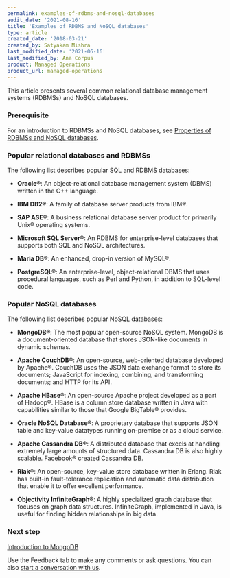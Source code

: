 ```yaml
---
permalink: examples-of-rdbms-and-nosql-databases
audit_date: '2021-08-16'
title: 'Examples of RDBMS and NoSQL databases'
type: article
created_date: '2018-03-21'
created_by: Satyakam Mishra
last_modified_date: '2021-06-16'
last_modified_by: Ana Corpus
product: Managed Operations
product_url: managed-operations
---
```


This article presents several common relational database management systems
(RDBMSs) and NoSQL databases.

### Prerequisite

For an introduction to RDBMSs and NoSQL databases, see
[Properties of RDBMSs and NoSQL databases](/support/how-to/properties-of-rdbmss-and-nosql-databases/).

### Popular relational databases and RDBMSs

The following list describes popular SQL and RDBMS databases:

- **Oracle&reg;**: An object-relational database management system (DBMS)
  written in the C++ language.

- **IBM DB2&reg;**: A family of database server products from IBM&reg;.

- **SAP ASE&reg;**: A business relational database server product for
  primarily Unix&reg; operating systems.

- **Microsoft SQL Server&reg;**: An RDBMS for enterprise-level databases that supports both
  SQL and NoSQL architectures.

- **Maria DB&reg;**: An enhanced, drop-in version of MySQL&reg;.

- **PostgreSQL&reg;**: An enterprise-level, object-relational DBMS that uses
  procedural languages, such as Perl and Python, in addition to SQL-level code.


### Popular NoSQL databases

The following list describes popular NoSQL databases:

- **MongoDB&reg;**: The most popular open-source NoSQL system. MongoDB is a
  document-oriented database that stores JSON-like documents in dynamic
  schemas.

- **Apache CouchDB&reg;**: An open-source, web-oriented database developed by Apache&reg;.
  CouchDB uses the JSON data exchange format to store its documents;
  JavaScript for indexing, combining, and transforming documents; and HTTP for
  its API.

- **Apache HBase&reg;**: An open-source Apache project developed as a part of
  Hadoop&reg;. HBase is a column store database written in Java with
  capabilities similar to those that Google BigTable&reg; provides.

- **Oracle NoSQL Database&reg;**: A proprietary database that supports JSON table
  and key-value datatypes running on-premise or as a cloud service.

- **Apache Cassandra DB&reg;**: A distributed database that excels at handling extremely
  large amounts of structured data. Cassandra DB is also highly scalable.
  Facebook&reg; created Cassandra DB.

- **Riak&reg;**: An open-source, key-value store database written in Erlang. Riak
  has built-in fault-tolerance replication and automatic data distribution
  that enable it to offer excellent performance.

- **Objectivity InfiniteGraph&reg;**: A highly specialized graph database that focuses on
  graph data structures. InfiniteGraph, implemented in Java, is useful for finding hidden
  relationships in big data.

### Next step

[Introduction to MongoDB](/support/how-to/introduction-to-mongodb)

Use the Feedback tab to make any comments or ask questions. You can also [start a conversation with us](https://www.rackspace.com/contact).

